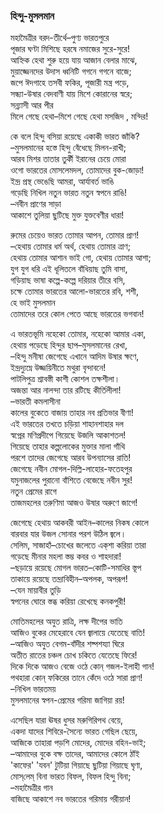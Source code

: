 ### হিন্দু-মুসলমান
মহামৈত্রীর বরদ-তীর্থে–পুণ্য ভারতপুরে  
পূজার ঘণ্টা মিশিছে হরষে নমাজের সুরে-সুরে!  
আহ্নিক হেথা শুরু হয়ে যায় আজান বেলার মাঝে,  
মুয়াজ্জেনদের উদাস ধ্বনিটি গগনে গগনে বাজে;  
জপে ঈদগাহে তসবী ফকির, পূজারী মন্ত্র পড়ে,  
সন্ধ্যা-উষার বেদবাণী যায় মিশে কোরানের স্বরে;  
                            সন্ন্যাসী আর পীর  
মিলে গেছে হেথা–মিশে গেছে হেথা মসজিদ , মন্দির!  

কে বলে হিন্দু বসিয়া রয়েছে একাকী ভারত জাঁকি?  
–মুসলমানের হস্তে হিন্দু বেঁধেছে মিলন-রাখী;  
আরব মিশর তাতার তুর্কী ইরানের চেয়ে মোরা  
ওগো ভারতের মোসলেমদল, তোমাদের বুক-জোড়া!  
ইন্দ্র প্রস্থ ভেঙেছি আমরা, আর্যাবর্ত ভাঙি  
গড়েছি নিখিল নতুন ভারত নতুন স্বপনে রাঙি!  
                                    –নবীন প্রাণের সাড়া  
আকাশে তুলিয়া ছুটিছে মুক্ত যুক্তবেণীর ধারা!  

রুমের চেয়েও ভারত তোমার আপন, তোমার প্রাণ!  
–হেথায় তোমার ধর্ম অর্থ, হেথায় তোমার ত্রাণ;  
হেথায় তোমার আশান ভাই গো, হেথায় তোমার আশা;  
যুগ যুগ ধরি এই ধূলিতলে বাঁধিয়াছ তুমি বাসা,  
গড়িয়াছ ভাষা কল্পে-কল্পে দরিয়ার তীরে বসি,  
চক্ষে তোমার ভারতের আলো-ভারতের রবি, শশী,  
হে ভাই মুসলমান  
তোমাদের তরে কোল পেতে আছে ভারতের ভগবান!  

এ ভারতভূমি নহেকো তোমার, নহেকো আমার একা,  
হেথায় পড়েছে হিন্দুর ছাপ–মুসলমানের রেখা,  
–হিন্দু মনীষা জেগেছে এখানে আদিম উষার ক্ষণে,  
ইন্দ্রদ্যুম্নে উজ্জয়িনীতে মথুরা বৃন্দাবনে!  
পাটলিপুত্র শ্রাবস্তী কাশী কোশল তক্ষশীলা।  
অজন্তা আর নালন্দা তার রটিছে কীর্তিলীলা!  
                                        –ভারতী কমলাসীনা  
কালের বুকেতে বাজায় তাহার নব প্রতিভার বীণা!  
এই ভারতের তখতে চড়িয়া শাহানশাহার দল  
স্বপ্নের মণিপ্রদীপে গিয়েছে উজলি আকাশতল!  
গিয়েছে তাহার কল্পলোকের মুক্তার মালা গাঁথি  
পরশে তাদের জেগেছে আরব উপন্যাসের রাতি!  
জেগেছে নবীন মোগল-দিল্লি-লাহোর-ফতেহপুর  
যমুনাজলের পুরানো বাঁশিতে বেজেছে নবীন সুর!  
নতুন প্রেমের রাগে  
তাজমহলের তরুণিমা আজও উষার অরুণে ‌জাগে!  

জেগেছে হেথায় আকবরী আইন–কালের নিকষ কোলে  
বারবার যার উজল সোনার পরশ উঠিল জ্বলে।  
সেলিম, সাজাহাঁ–চোখের জলেতে এক্‌শা করিয়া তারা  
গড়েছে মীনার মহলা স্তম্ভ কবর ও শাহদারা!  
–ছড়ায়ে রয়েছে মোগল ভারত–কোটি-সমাধির স্তূপ  
তাকায়ে রয়েছে তন্দ্রাবিহীন–অপলক, অপরূপ!  
                                    –যেন মায়াবীর তুড়ি  
স্বপনের ঘোরে স্তব্ধ করিয়া রেখেছে কনকপুরী!  

মোতিমহলের অযুত রাত্রি, লক্ষ দীপের ভাতি  
আজিও বুকের মেহেরাবে যেন জ্বালায়ে যেতেছে বাতি!  
–আজিও অযুত বেগম-বাঁদীর শষ্পশয্যা ঘিরে  
অতীত রাতের চঞ্চল চোখ চকিতে যেতেছে ফিরে!  
দিকে দিকে আজও বেজে ওঠে কোন্‌ গজল-ইলাহী গান!  
পথহারা কোন্‌ ফকিরের তানে কেঁদে ওঠে সারা প্রাণ!  
                                        –নিখিল ভারতময়  
মুসলমানের স্বপন-প্রেমের গরিমা জাগিয়া রয়!  

এসেছিল যারা ঊষর ধুসর মরুগিরিপথ বেয়ে,  
একদা যাদের শিবিরে-সৈন্যে ভারত গেছিল ছেয়ে,  
আজিকে তাহারা পড়শি মোদের, মোদের বহিন-ভাই;  
–আমাদের বুকে বক্ষ তাদের, আমাদের কোলে ঠাঁই  
'কাফের' 'যবন' টুটিয়া গিয়াছে ছুটিয়া গিয়াছে ঘৃণা,  
মোস্‌লেম্‌ বিনা ভারত বিফল, বিফল হিন্দু বিনা;  
                                            –মহামৈত্রীর গান  
বাজিছে আকাশে নব ভারতের গরিমায় গরীয়ান!  